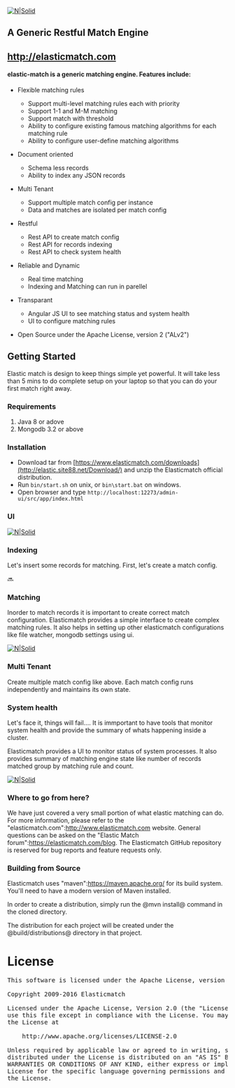 [![N|Solid](https://cloud.githubusercontent.com/assets/10060860/18985121/f7778c04-8713-11e6-9190-11505c8c596c.png)](http://elasticmatch.com/)

## A Generic Restful Match Engine

## http://elasticmatch.com

#### elastic-match is a generic matching engine. Features include:

* Flexible matching rules
  * Support multi-level matching rules each with priority
  * Support 1-1 and M-M matching
  * Support match with threshold
  * Ability to configure existing famous matching algorithms for each matching rule
  * Ability to configure user-define matching algorithms

* Document oriented
  * Schema less records
  * Ability to index any JSON records

* Multi Tenant
  * Support multiple match config per instance
  * Data and matches are isolated per match config

* Restful
  * Rest API to create match config
  * Rest API for records indexing
  * Rest API to check system health

* Reliable and Dynamic
  * Real time matching
  * Indexing and Matching can run in parellel

* Transparant
  * Angular JS UI to see matching status and system health
  * UI to configure matching rules 

* Open Source under the Apache License, version 2 ("ALv2")

## Getting Started

Elastic match is design to keep things simple yet powerful. It will take less than 5 mins to do complete setup on your laptop so that you can do your first match right away.

### Requirements

1. Java 8 or adove 
2. Mongodb 3.2 or above

### Installation

* Download tar from [https://www.elasticmatch.com/downloads](http://elastic.site88.net/Download/) and unzip the Elasticmatch official distribution.
* Run ```bin/start.sh``` on unix, or ```bin\start.bat``` on windows.
* Open browser and type ```http://localhost:12273/admin-ui/src/app/index.html```

### UI
[![N|Solid](https://cloud.githubusercontent.com/assets/10060860/18985680/b2f22898-8716-11e6-9ac5-944173ba8366.png)](http://elasticmatch.com/)

### Indexing

Let's insert some records for matching. First, let's create a match config.

:soon:

### Matching

Inorder to match records it is important to create correct match configuration. Elasticmatch provides a simple interface to create complex matching rules. It also helps in setting up other elasticmatch configurations like file watcher, mongodb settings using ui.

[![N|Solid](https://cloud.githubusercontent.com/assets/10060860/18986098/f30a76a4-8718-11e6-8a90-96ad3dda0a77.png)](http://elasticmatch.com/)

### Multi Tenant

Create multiple match config like above. Each match config runs independently and maintains its own state.

### System health

Let's face it, things will fail.... It is immportant to have tools that monitor system health and provide the summary of whats happening inside a cluster.

Elasticmatch provides a UI to monitor status of system processes. It also provides summary of matching engine state like number of records matched group by matching rule and count.

[![N|Solid](https://cloud.githubusercontent.com/assets/10060860/18985943/268c4288-8718-11e6-8a61-ca942b28c77a.png)](http://elasticmatch.com/)

### Where to go from here?

We have just covered a very small portion of what elastic matching can do. For more information, please refer to the "elasticmatch.com":http://www.elasticmatch.com website. General questions can be asked on the "Elastic Match forum":https://elasticmatch.com/blog. The Elasticmatch GitHub repository is reserved for bug reports and feature requests only.

### Building from Source

Elasticmatch uses "maven":https://maven.apache.org/ for its build system. You'll need to have a modern version of Maven installed.

In order to create a distribution, simply run the @mvn install@ command in the cloned directory.

The distribution for each project will be created under the @build/distributions@ directory in that project.

# License

<pre>
This software is licensed under the Apache License, version 2 ("ALv2"), quoted below.

Copyright 2009-2016 Elasticmatch <https://www.elasticmatch.com>

Licensed under the Apache License, Version 2.0 (the "License"); you may not
use this file except in compliance with the License. You may obtain a copy of
the License at

    http://www.apache.org/licenses/LICENSE-2.0

Unless required by applicable law or agreed to in writing, software
distributed under the License is distributed on an "AS IS" BASIS, WITHOUT
WARRANTIES OR CONDITIONS OF ANY KIND, either express or implied. See the
License for the specific language governing permissions and limitations under
the License.
</pre>
